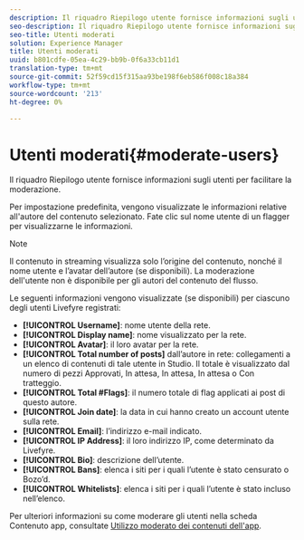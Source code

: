```yaml
---
description: Il riquadro Riepilogo utente fornisce informazioni sugli utenti per facilitare la moderazione.
seo-description: Il riquadro Riepilogo utente fornisce informazioni sugli utenti per facilitare la moderazione.
seo-title: Utenti moderati
solution: Experience Manager
title: Utenti moderati
uuid: b801cdfe-05ea-4c29-bb9b-0f6a33cb11d1
translation-type: tm+mt
source-git-commit: 52f59cd15f315aa93be198f6eb586f008c18a384
workflow-type: tm+mt
source-wordcount: '213'
ht-degree: 0%

---
```



# Utenti moderati{#moderate-users}

Il riquadro Riepilogo utente fornisce informazioni sugli utenti per facilitare la moderazione.

Per impostazione predefinita, vengono visualizzate le informazioni relative all&#39;autore del contenuto selezionato. Fate clic sul nome utente di un flagger per visualizzarne le informazioni.

>[!NOTE]
>
>Il contenuto in streaming visualizza solo l’origine del contenuto, nonché il nome utente e l’avatar dell’autore (se disponibili). La moderazione dell&#39;utente non è disponibile per gli autori del contenuto del flusso.

Le seguenti informazioni vengono visualizzate (se disponibili) per ciascuno degli utenti Livefyre registrati:

* **[!UICONTROL Username]**: nome utente della rete.
* **[!UICONTROL Display name]**: nome visualizzato per la rete.
* **[!UICONTROL Avatar]**: il loro avatar per la rete.
* **[!UICONTROL Total number of posts]** dall’autore in rete: collegamenti a un elenco di contenuti di tale utente in Studio. Il totale è visualizzato dal numero di pezzi Approvati, In attesa, In attesa, In attesa o Con tratteggio.
* **[!UICONTROL Total #Flags]**: il numero totale di flag applicati ai post di questo autore.
* **[!UICONTROL Join date]**: la data in cui hanno creato un account utente sulla rete.
* **[!UICONTROL Email]**: l’indirizzo e-mail indicato.
* **[!UICONTROL IP Address]**: il loro indirizzo IP, come determinato da Livefyre.
* **[!UICONTROL Bio]**: descrizione dell’utente.
* **[!UICONTROL Bans]**: elenca i siti per i quali l’utente è stato censurato o Bozo’d.
* **[!UICONTROL Whitelists]**: elenca i siti per i quali l’utente è stato incluso nell’elenco.

Per ulteriori informazioni su come moderare gli utenti nella scheda Contenuto app, consultate [Utilizzo moderato dei contenuti dell&#39;app](/help/using/c-features-livefyre/c-about-moderation/c-moderate-content-using-app-content.md#c_moderate_content_using_app_content).
